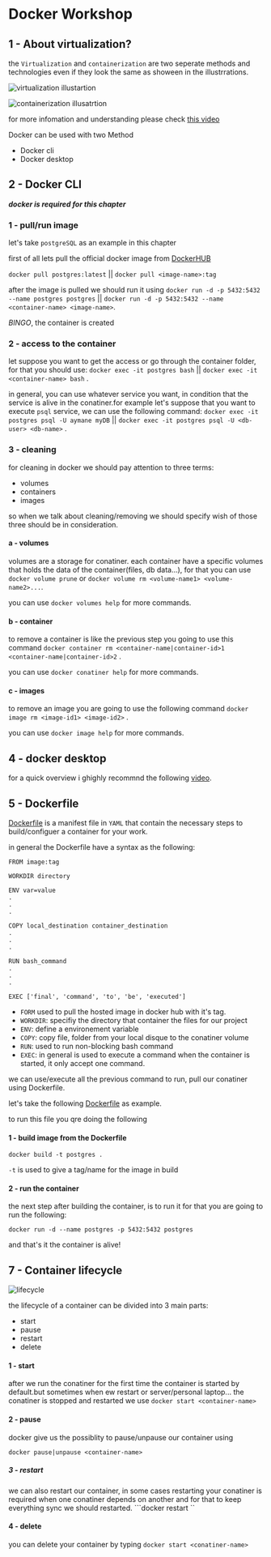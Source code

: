 # Docker Workshop

## 1 - About virtualization?

the `Virtualization` and `containerization` are two seperate methods and technologies even if they look the same as shoween in the illustrrations.

![virtualization illustartion](https://www.researchgate.net/publication/269636339/figure/fig1/AS:295113902313473@1447372045341/illustration-of-the-concept-of-Virtualization-7.png)

![containerization illusatrtion](https://media.geeksforgeeks.org/wp-content/uploads/20190915151739/docker_flowchart-1024x640.png)

for more infomation and understanding please check [this video](https://www.youtube.com/watch?v=0qotVMX-J5s)

Docker can be used with two Method
 - Docker cli
 - Docker desktop

## 2 - Docker CLI

***docker is required for this chapter***

### 1 - pull/run image

let's take `postgreSQL` as an example in this chapter

first of all lets pull the official docker image from [DockerHUB](https://hub.docker.com/)

```docker pull postgres:latest``` ||
`docker pull <image-name>:tag`

after the image is pulled we should run it using ```docker run -d -p 5432:5432 --name postgres postgres``` || ```docker run -d -p 5432:5432 --name <container-name> <image-name>```.

*BINGO*, the container is created

### 2 - access to the container

let suppose you want to get the access or go through the container folder, for that you should use: ```docker exec -it postgres bash``` || ```docker exec -it <container-name> bash``` .

in general, you can use whatever service you want, in condition that the service is alive in the conatiner.for example let's suppose that you want to execute `psql` service, we can use the following command: ```docker exec -it postgres psql -U aymane myDB```  || ```docker exec -it postgres psql -U <db-user> <db-name>``` .

### 3 - cleaning

for cleaning in docker we should pay attention to three terms:
 - volumes
 - containers
 - images

so when we talk about cleaning/removing we should specify wish of those three should be in consideration.

 #### a - volumes

 volumes are a storage for conatiner. each container have a specific volumes that holds the data of the container(files, db data...), for that you can use ```docker volume prune``` or ```docker volume rm <volume-name1> <volume-name2>...```.

 you can use ```docker volumes help``` for more commands.

 #### b - container

 to remove a container is like the previous step you going to use this command ```docker container rm <container-name|container-id>1 <container-name|container-id>2``` .

 you can use ```docker conatiner help``` for more commands.

  #### c - images

 to remove an image you are going to use the following command ```docker image rm <image-id1> <image-id2>``` .

 you can use ```docker image help``` for more commands.

## 4 - docker desktop

for a quick overview i ghighly recommnd the following [video](https://www.youtube.com/watch?v=hwoWBdNilVI).

## 5 - Dockerfile

[Dockerfile](https://docs.docker.com/engine/reference/builder/) is a manifest file in `YAML` that contain the necessary steps to build/configuer a container for your work.

in general the Dockerfile have a syntax as the following:

```
FROM image:tag

WORKDIR directory

ENV var=value
.
.
.

COPY local_destination container_destination
.
.
.

RUN bash_command
.
.
.

EXEC ['final', 'command', 'to', 'be', 'executed']
```

- `FORM` used to pull the hosted image in docker hub with it's tag.
- `WORKDIR`: specifiy the directory that container the files for our project
- `ENV`: define a environement variable 
- `COPY`: copy file, folder from your local disque to the conatiner volume
- `RUN`: used to run non-blocking bash command
- `EXEC`: in general is used to execute a command when the container is started, it only accept one command.

we can use/execute all the previous command to run, pull our conatiner using Dockerfile.

 let's take the following [Dockerfile](./Dockerfile) as example.

to run this file you qre doing the following

#### 1 - build image from the Dockerfile

```
docker build -t postgres .
```
`-t` is used to give a tag/name for the image in build

#### 2 - run the container

the next step after building the container, is to run it for that you are going to run the following:
```
docker run -d --name postgres -p 5432:5432 postgres
```

and that's it the container is alive!

## 7 - Container lifecycle

![lifecycle](https://media.licdn.com/dms/image/D4D12AQFCRiHIoz4arw/article-cover_image-shrink_423_752/0/1682912967953?e=1702512000&v=beta&t=XWVGknTGrKDRTZs_AwvjRHG1ztc7zD_ekzOBsq-ZPA4)

the lifecycle of a container can be divided into 3 main parts:
 - start
 - pause
 - restart
 - delete

 #### 1 - start

 after we run the conatiner for the first time the container is started by default.but sometimes when ew restart or server/personal laptop... the conatiner is stopped and restarted we use ```docker start <container-name>```

  #### 2 - pause

  docker give us the possiblity to pause/unpause our container using

  ```docker pause|unpause <container-name>```

  ##### 3 - restart

  we can also restart our container, in some cases restarting your conatiner is required when one conatiner depends on another and for that to keep everything sync we should restarted. ```docker restart <container-name>``
  
  #### 4 - delete
  you can delete your container by typing ```docker start <conatiner-name>```